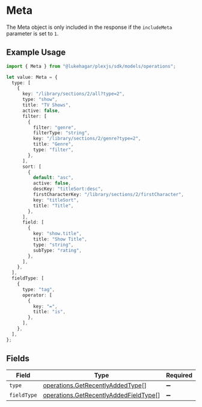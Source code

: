 # Meta

The Meta object is only included in the response if the `includeMeta` parameter is set to `1`.


## Example Usage

```typescript
import { Meta } from "@lukehagar/plexjs/sdk/models/operations";

let value: Meta = {
  type: [
    {
      key: "/library/sections/2/all?type=2",
      type: "show",
      title: "TV Shows",
      active: false,
      filter: [
        {
          filter: "genre",
          filterType: "string",
          key: "/library/sections/2/genre?type=2",
          title: "Genre",
          type: "filter",
        },
      ],
      sort: [
        {
          default: "asc",
          active: false,
          descKey: "titleSort:desc",
          firstCharacterKey: "/library/sections/2/firstCharacter",
          key: "titleSort",
          title: "Title",
        },
      ],
      field: [
        {
          key: "show.title",
          title: "Show Title",
          type: "string",
          subType: "rating",
        },
      ],
    },
  ],
  fieldType: [
    {
      type: "tag",
      operator: [
        {
          key: "=",
          title: "is",
        },
      ],
    },
  ],
};
```

## Fields

| Field                                                                                                 | Type                                                                                                  | Required                                                                                              | Description                                                                                           |
| ----------------------------------------------------------------------------------------------------- | ----------------------------------------------------------------------------------------------------- | ----------------------------------------------------------------------------------------------------- | ----------------------------------------------------------------------------------------------------- |
| `type`                                                                                                | [operations.GetRecentlyAddedType](../../../sdk/models/operations/getrecentlyaddedtype.md)[]           | :heavy_minus_sign:                                                                                    | N/A                                                                                                   |
| `fieldType`                                                                                           | [operations.GetRecentlyAddedFieldType](../../../sdk/models/operations/getrecentlyaddedfieldtype.md)[] | :heavy_minus_sign:                                                                                    | N/A                                                                                                   |